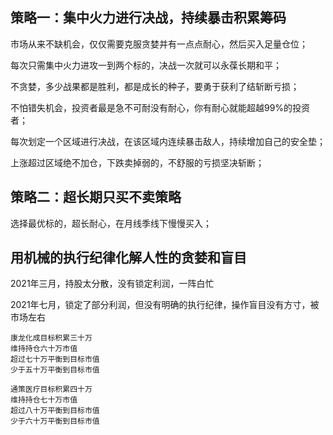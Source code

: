 
## 策略一：集中火力进行决战，持续暴击积累筹码

市场从来不缺机会，仅仅需要克服贪婪并有一点点耐心，然后买入足量仓位；

每次只需集中火力进攻一到两个标的，决战一次就可以永葆长期和平；

不贪婪，多少战果都是胜利，都是成长的种子，要勇于获利了结斩断亏损；

不怕错失机会，投资者最是急不可耐没有耐心，你有耐心就能超越99%的投资者；

每次划定一个区域进行决战，在该区域内连续暴击敌人，持续增加自己的安全垫；

上涨超过区域绝不加仓，下跌卖掉弱的，不舒服的亏损坚决斩断；


## 策略二：超长期只买不卖策略

选择最优标的，超长耐心，在月线季线下慢慢买入；


## 用机械的执行纪律化解人性的贪婪和盲目

2021年三月，持股太分散，没有锁定利润，一阵白忙

2021年七月，锁定了部分利润，但没有明确的执行纪律，操作盲目没有方寸，被市场左右

```
康龙化成目标积累三十万
维持持仓六十万市值
超过七十万平衡到目标市值
少于五十万平衡到目标市值
```

```
通策医疗目标积累四十万
维持持仓七十万市值
超过八十万平衡到目标市值
少于六十万平衡到目标市值
```
